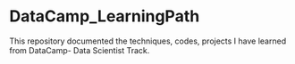 # DataCamp_LearningPath
This repository documented the techniques, codes, projects I have learned from DataCamp- Data Scientist Track.
